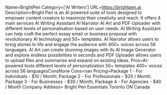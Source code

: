 Name=BrightPen
Category=['AI Writers']
URL=https://brightpen.ai
Description=Bright Pen is an AI powered suite of tools designed to empower content creators to maximize their creativity and reach. It offers 4 main services AI Writing Assistant AI Narrator AI Art and PDF Uploader with different levels of personalisation based on user needs. AI Writing Assistant can help craft the perfect essay email or business proposal with revolutionary AI technology and 50+ templates. AI Narrator allows users to bring stories to life and engage the audience with 400+ voices across 56 languages. AI Art can create stunning images with its AI Image Generator and explore endless possibilities in seconds and PDF Uploader allows users to upload files and summarise and expand on existing ideas.
Pros=AI-powered tools different levels of personalization 50+ templates 400+ voices across 56 languagesConsNone
Cons=nan
Pricing=Package 1 - For Individuals - $10 / Month; Package 2 - For Professionals - $20 / Month; Package 3 - For Businesses - $30 / Month; Package 4 - For Agencies - $40 / Month
Company Address= Bright Pen Essentials Toronto ON Canada
